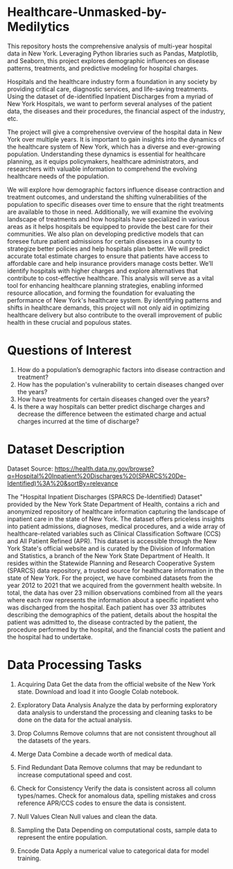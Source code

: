 # Healthcare-Unmasked-by-Medilytics
This repository hosts the comprehensive analysis of multi-year hospital data in New York. Leveraging Python libraries such as Pandas, Matplotlib, and Seaborn, this project explores demographic influences on disease patterns, treatments, and predictive modeling for hospital charges.

Hospitals and the healthcare industry form a foundation in any society by providing critical care, diagnostic services, and life-saving treatments. Using the dataset of de-identified Inpatient Discharges from a myriad of New York Hospitals, we want to perform several analyses of the patient data, the diseases and their procedures, the financial aspect of the industry, etc. 

The project will give a comprehensive overview of the hospital data in New York over multiple years. It is important to gain insights into the dynamics of the healthcare system of New York, which has a diverse and ever-growing population. Understanding these dynamics is essential for healthcare planning, as it equips policymakers, healthcare administrators, and researchers with valuable information to comprehend the evolving healthcare needs of the population.

We will explore how demographic factors influence disease contraction and treatment outcomes, and understand the shifting vulnerabilities of the population to specific diseases over time to ensure that the right treatments are available to those in need.  Additionally, we will examine the evolving landscape of treatments and how hospitals have specialized in various areas as it helps hospitals be equipped to provide the best care for their communities. We also plan on developing predictive models that can foresee future patient admissions for certain diseases in a county to strategize better policies and help hospitals plan better. We will predict accurate total estimate charges to ensure that patients have access to affordable care and help insurance providers manage costs better. We’ll identify hospitals with higher charges and explore alternatives that contribute to cost-effective healthcare. 
This analysis will serve as a vital tool for enhancing healthcare planning strategies, enabling informed resource allocation, and forming the foundation for evaluating the performance of New York's healthcare system. By identifying patterns and shifts in healthcare demands, this project will not only aid in optimizing healthcare delivery but also contribute to the overall improvement of public health in these crucial and populous states.

# Questions of Interest
1. How do a population’s demographic factors into disease contraction and treatment?
2. How has the population's vulnerability to certain diseases changed over the years?  
3. How have treatments for certain diseases changed over the years?
4. Is there a way hospitals can better predict discharge charges and decrease the difference between the estimated charge and actual charges incurred at the time of discharge?

# Dataset Description
Dataset Source: https://health.data.ny.gov/browse?q=Hospital%20Inpatient%20Discharges%20(SPARCS%20De-Identified)%3A%20&sortBy=relevance 

The "Hospital Inpatient Discharges (SPARCS De-Identified) Dataset" provided by the New York State Department of Health, contains a rich and anonymized repository of healthcare information capturing the landscape of inpatient care in the state of New York. The dataset offers priceless insights into patient admissions, diagnoses, medical procedures, and a wide array of healthcare-related variables such as Clinical Classification Software (CCS) and All Patient Refined (APR). 
This dataset is accessible through the New York State's official website and is curated by the Division of Information and Statistics, a branch of the New York State Department of Health. It resides within the Statewide Planning and Research Cooperative System (SPARCS) data repository, a trusted source for healthcare information in the state of New York. For the project, we have combined datasets from the year 2012 to 2021 that we acquired from the government health website. In total, the data has over 23 million observations combined from all the years where each row represents the information about a specific inpatient who was discharged from the hospital. Each patient has over 33 attributes describing the demographics of the patient, details about the hospital the patient was admitted to, the disease contracted by the patient, the procedure performed by the hospital, and the financial costs the patient and the hospital had to undertake. 


# Data Processing Tasks
1. Acquiring Data 
Get the data from the official website of the New York state. Download and load it into Google Colab notebook.

2. Exploratory Data Analysis
Analyze the data by performing exploratory data analysis to understand the processing and cleaning tasks to be done on the data for the actual analysis.

3. Drop Columns
Remove columns that are not consistent throughout all the datasets of the years.

4. Merge Data
Combine a decade worth of medical data.

5. Find Redundant Data
Remove columns that may be redundant to increase computational speed and cost.

6. Check for Consistency
Verify the data is consistent across all column types/names. Check for anomalous data, spelling mistakes and cross reference APR/CCS codes to ensure the data is consistent.

7. Null Values
Clean Null values and clean the data.
 
8. Sampling the Data
Depending on computational costs, sample data to represent the entire population.

9. Encode Data
Apply a numerical value to categorical data for model training.



